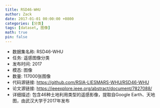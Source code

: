 ```yaml
---
title: RSD46-WHU
author: Zack
date: 2017-01-01 00:00:00 +0800
categories: [分类]
tags: [dataset, 图像]
math: true
pin: false
---
```

- 数据集名称: RSD46-WHU
- 任务: 遥感图像分类
- 发布时间: 2017
- 模态: 图像
- 数量: 117000张图像
- 代码源链接: https://github.com/RSIA-LIESMARS-WHU/RSD46-WHU
- 论文源链接: https://ieeexplore.ieee.org/abstract/document/7827088/
- 详细描述: 包含46种土地利用类型的遥感影像，提取自Google Earth、天地图，由武汉大学于2017年发布
